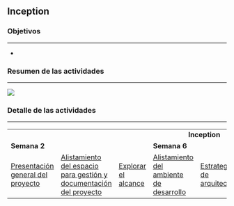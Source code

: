 ## Inception

### Objetivos
---
*


 
### Resumen de las actividades
---

![](./../../assets/images/inception.jpg)

### Detalle de las actividades
---

<table>
  <tr>
   <td align="center" colspan="9"><b>Inception</b></td>
  </tr>
  <tr>
    <td colspan="3"><b>Semana 2</b></td>
    <td colspan="6"><b>Semana 6</b></td>
  </tr>
  <tr>
    <td><a href="#">Presentación general del proyecto</a></td>
    <td><a href="https://avargas20.github.io/MISW-Procesos/semanas/inception/semana2/s2_alistamiento">Alistamiento del espacio para gestión y documentación del proyecto</a></td>
    <td><a href="https://avargas20.github.io/MISW-Procesos/semanas/inception/semana2/s2_alcance">Explorar el alcance</a></td>
    <td><a href="https://avargas20.github.io/MISW-Procesos/semanas/inception/semana3/s3_alistamiento">Alistamiento del ambiente de desarrollo</a></td>
    <td><a href="https://avargas20.github.io/MISW-Procesos/semanas/inception/semana3/s3_arquitectura">Estrategia de arquitectura</a></td>
    <td><a href="https://avargas20.github.io/MISW-Procesos/semanas/inception/semana3/s3_pruebas">Estrategia de pruebas</a></td>
    <td><a href="https://avargas20.github.io/MISW-Procesos/semanas/inception/semana3/s3_detalle_hu">Detalle de historias de usuario</a></td>
    <td><a href="https://avargas20.github.io/MISW-Procesos/semanas/inception/semana3/s3_planeacion">Estimación y planeación</a></td>
    <td><a href="https://avargas20.github.io/MISW-Procesos/semanas/inception/semana3/s3_riesgos">Definición de riesgos</a></td>
  </tr>
</table>

